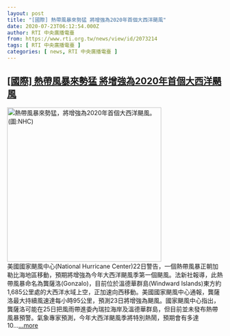 ```yaml
---
layout: post
title: "[國際] 熱帶風暴來勢猛 將增強為2020年首個大西洋颶風"
date: 2020-07-23T06:12:54.000Z
author: RTI 中央廣播電臺
from: https://www.rti.org.tw/news/view/id/2073214
tags: [ RTI 中央廣播電臺 ]
categories: [ news, RTI 中央廣播電臺 ]
---
```

<!--1595484774000-->
[[國際] 熱帶風暴來勢猛 將增強為2020年首個大西洋颶風](https://www.rti.org.tw/news/view/id/2073214)
------

<div>
<img src="https://static.rti.org.tw/assets/thumbnails/2020/07/23/11199098ead522eab1e014b25d94ed5c.png" width="360" alt="熱帶風暴來勢猛，將增強為2020年首個大西洋颶風。 (圖:NHC)" title="熱帶風暴來勢猛，將增強為2020年首個大西洋颶風。 (圖:NHC)"><br>美國國家颶風中心(National Hurricane Center)22日警告，一個熱帶風暴正朝加勒比海地區移動，預期將增強為今年大西洋颶風季第一個颶風。法新社報導，此熱帶風暴命名為龔薩洛(Gonzalo)，目前位於溫德華群島(Windward Islands)東方約1,685公里處的大西洋水域上空，正加速向西移動。美國國家颶風中心通報，龔薩洛最大持續風速達每小時95公里，預測23日將增強為颶風。國家颶風中心指出，龔薩洛可能在25日把風雨帶進委內瑞拉海岸及溫德華群島，但目前並未發布熱帶風暴預警。氣象專家預測，今年大西洋颶風季將特別熱鬧，預期會有多達10...<a target="_blank" href="https://www.rti.org.tw/news/view/id/2073214">...more</a>
</div>
